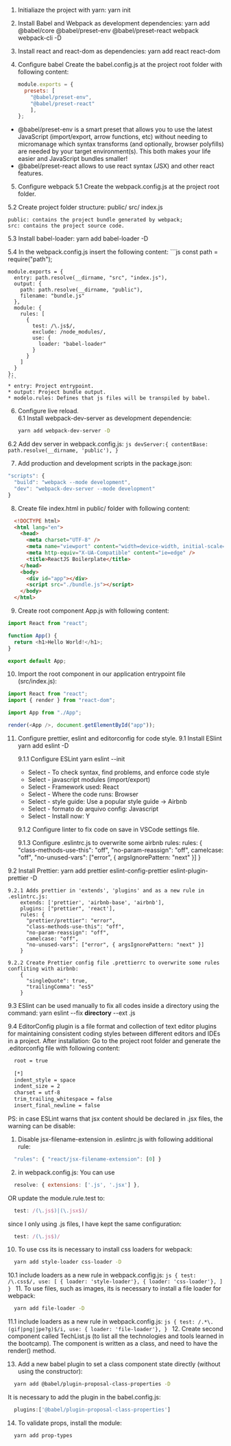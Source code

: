 1. Initialiaze the project with yarn:
  yarn init

2. Install Babel and Webpack as development dependencies: 
  yarn add @babel/core @babel/preset-env @babel/preset-react webpack webpack-cli -D

3. Install react and react-dom as dependencies:
  yarn add react react-dom

4. Configure babel
  Create the babel.config.js at the project root folder with following content:
    ```js
    module.exports = {
      presets: [
        "@babel/preset-env", 
        "@babel/preset-react"
        ],
    };
    ```

  * @babel/preset-env is a smart preset that allows you to use the latest JavaScript (import/export, arrow functions, etc) without needing to micromanage which syntax transforms (and optionally, browser polyfills) are needed by your target environment(s). This both makes your life easier and JavaScript bundles smaller!
  * @babel/preset-react allows to use react syntax (JSX) and other react features.

5. Configure webpack
  5.1 Create the webpack.config.js at the project root folder.
  
  5.2 Create project folder structure:
    public/
    src/
      index.js
  
    public: contains the project bundle generated by webpack;
    src: contains the project source code. 

  5.3 Install babel-loader:
    yarn add babel-loader -D

  5.4 In the webpack.config.js insert the following content:
    ```js
    const path = require("path");

    module.exports = {
      entry: path.resolve(__dirname, "src", "index.js"),
      output: {
        path: path.resolve(__dirname, "public"),
        filename: "bundle.js"
      },
      module: {
        rules: [
          {
            test: /\.js$/,
            exclude: /node_modules/,
            use: {
              loader: "babel-loader"
            }
          }
        ]
      }
    };
    ```
    * entry: Project entrypoint.
    * output: Project bundle output.
    * modelo.rules: Defines that js files will be transpiled by babel.

6. Configure live reload.     
  6.1 Install webpack-dev-server as development dependencie:
    ```bash
    yarn add webpack-dev-server -D
    ```

  6.2 Add dev server in webpack.config.js:
    ```js
    devServer:{
      contentBase: path.resolve(__dirname, 'public'),
    }
    ``` 

7. Add production and development scripts in the package.json:
  ```js
  "scripts": {
    "build": "webpack --mode development",
    "dev": "webpack-dev-server --mode development"
  }
  ```   
8. Create file index.html in public/ folder with following content:
  ```html
    <!DOCTYPE html>
    <html lang="en">
      <head>
        <meta charset="UTF-8" />
        <meta name="viewport" content="width=device-width, initial-scale=1.0" />
        <meta http-equiv="X-UA-Compatible" content="ie=edge" />
        <title>ReactJS Boilerplate</title>
      </head>
      <body>
        <div id="app"></div>
        <script src="./bundle.js"></script>
      </body>
    </html>
  ```
9. Create root component App.js with following content:
  ```js
  import React from "react";

  function App() {
    return <h1>Hello World!</h1>;
  }

  export default App;
  ``` 
10. Import the root component in our application entrypoint file (src/index.js):
  ```js
  import React from "react";
  import { render } from "react-dom";

  import App from "./App";

  render(<App />, document.getElementById("app"));
  ```

11. Configure prettier, eslint and editorconfig for code style. 
  9.1 Install ESlint
    yarn add eslint -D

    9.1.1 Configure ESLint
      yarn eslint --init

      - Select - To check syntax, find problems, and enforce code style
      - Select - javascript modules (import/export)
      - Select - Framework used: React
      - Select - Where the code runs: Browser
      - Select - style guide: Use a popular style guide -> Airbnb
      - Select - formato do arquivo config: Javascript
      - Select - Install now: Y

    9.1.2 Configure linter to fix code on save in VSCode settings file.

    9.1.3 Configure .eslintrc.js to overwrite some airbnb rules:
        rules: {
          "class-methods-use-this": "off",
          "no-param-reassign": "off",
          camelcase: "off",
          "no-unused-vars": ["error", { argsIgnorePattern: "next" }]
        }

  9.2 Install Prettier:
    yarn add prettier eslint-config-prettier eslint-plugin-prettier -D

    9.2.1 Adds prettier in 'extends', 'plugins' and as a new rule in .eslintrc.js:
        extends: ['prettier', 'airbnb-base', 'airbnb'],
        plugins: ["prettier", 'react'],
        rules: {
          "prettier/prettier": "error",
          "class-methods-use-this": "off",
          "no-param-reassign": "off",
          camelcase: "off",
          "no-unused-vars": ["error", { argsIgnorePattern: "next" }]
        }

    9.2.2 Create Prettier config file .prettierrc to overwrite some rules confliting with airbnb:
        {
          "singleQuote": true,
          "trailingComma": "es5"
        }

  9.3 ESlint can be used manually to fix all codes inside a directory using the command:
    yarn eslint --fix **directory** --ext .js

  9.4 EditorConfig plugin is a file format and collection of text editor plugins for maintaining consistent coding styles between different editors and IDEs in a project. After installation: Go to the project root folder and generate the .editorconfig file with following content:
  ```bash
    root = true
    
    [*]
    indent_style = space
    indent_size = 2
    charset = utf-8
    trim_trailing_whitespace = false
    insert_final_newline = false
  ```
PS: in case ESLint warns that jsx content should be declared in .jsx files, the warning can be disable:
1. Disable jsx-filename-extension in .eslintrc.js with following additional rule:
    
  ```js
    "rules": { "react/jsx-filename-extension": [0] }
  ```

2. in webpack.config.js:
  You can use 
  ```js
    resolve: { extensions: ['.js', '.jsx'] },
  ```
  OR update the module.rule.test to:
    
  ```js
    test: /(\.js$)|(\.jsx$)/
  ```

  since I only using .js files, I have kept the same configuration:
  
  ```js
    test: /(\.js$)/
  ```

10. To use css its is necessary to install css loaders for webpack:
  ```bash
    yarn add style-loader css-loader -D
  ``` 
  10.1 include loaders as a new rule in webpack.config.js:
    ```js
      {
        test: /\.css$/,
        use: [
          { loader: 'style-loader'},
          { loader: 'css-loader'},
        ]
      }
    ```
11. To use files, such as images, its is necessary to install a file loader for webpack:
  ```bash
    yarn add file-loader -D
  ``` 
  11.1 include loaders as a new rule in webpack.config.js:
    ```js
      {
        test: /.*\.(gif|png|jpe?g)$/i,
        use: { loader: 'file-loader'},
      }
    ```
12. Create second component called TechList.js (to list all the technologies and tools learned in the bootcamp). The component is written as a class, and need to have the render() method.

13. Add a new babel plugin to set a class component state directly (without using the constructor):
  ```bash
    yarn add @babel/plugin-proposal-class-properties -D
  ```
  It is necessary to add the plugin in the babel.config.js:
  ```js
    plugins:['@babel/plugin-proposal-class-properties']
  ```
  
14. To validate props, install the module:
  ```bash
    yarn add prop-types
  ```